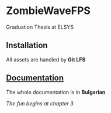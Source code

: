 # ZombieWaveFPS

Graduation Thesis at ELSYS



## Installation

All assets are handled by <b> Git LFS </b>



## [Documentation](Documentation/Documentation.pdf)

The whole documentation is in <b>Bulgarian</b>


<i> The fun begins at chapter 3 </i>
